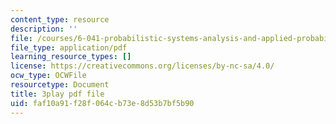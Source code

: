 ```yaml
---
content_type: resource
description: ''
file: /courses/6-041-probabilistic-systems-analysis-and-applied-probability-fall-2010/faf10a91f28f064cb73e8d53b7bf5b90_1jDBM9UM9xk.pdf
file_type: application/pdf
learning_resource_types: []
license: https://creativecommons.org/licenses/by-nc-sa/4.0/
ocw_type: OCWFile
resourcetype: Document
title: 3play pdf file
uid: faf10a91-f28f-064c-b73e-8d53b7bf5b90
---
```

